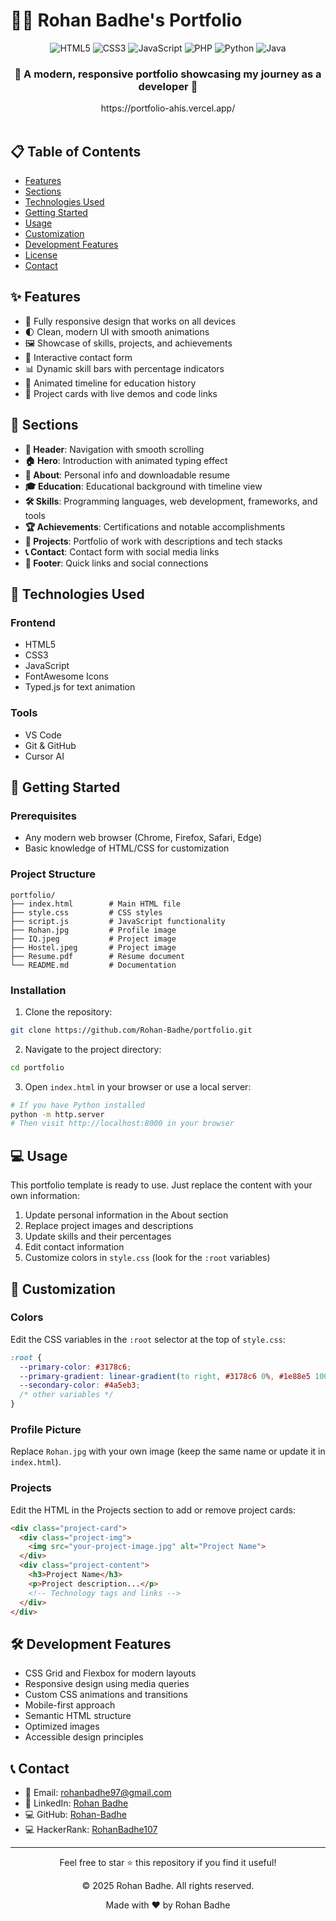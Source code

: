 # 👨‍💻 Rohan Badhe's Portfolio

<div align="center">
  <img src="https://img.shields.io/badge/HTML5-E34F26?style=for-the-badge&logo=html5&logoColor=white" alt="HTML5">
  <img src="https://img.shields.io/badge/CSS3-1572B6?style=for-the-badge&logo=css3&logoColor=white" alt="CSS3">
  <img src="https://img.shields.io/badge/JavaScript-F7DF1E?style=for-the-badge&logo=javascript&logoColor=black" alt="JavaScript">
  <img src="https://img.shields.io/badge/PHP-777BB4?style=for-the-badge&logo=php&logoColor=white" alt="PHP">
  <img src="https://img.shields.io/badge/Python-3776AB?style=for-the-badge&logo=python&logoColor=white" alt="Python">
  <img src="https://img.shields.io/badge/Java-ED8B00?style=for-the-badge&logo=java&logoColor=white" alt="Java">
</div>

<div align="center">
  <h3>🌟 A modern, responsive portfolio showcasing my journey as a developer 🌟</h3>
  https://portfolio-ahis.vercel.app/
</div>

<br>


## 📋 Table of Contents

- [Features](#-features)
- [Sections](#-sections)
- [Technologies Used](#-technologies-used)
- [Getting Started](#-getting-started)
- [Usage](#-usage)
- [Customization](#-customization)
- [Development Features](#-development-features)
- [License](#-license)
- [Contact](#-contact)

## ✨ Features

- 📱 Fully responsive design that works on all devices
- 🌓 Clean, modern UI with smooth animations
- 🖼️ Showcase of skills, projects, and achievements
- 📝 Interactive contact form
- 📊 Dynamic skill bars with percentage indicators
- 🔄 Animated timeline for education history
- 💼 Project cards with live demos and code links

## 📄 Sections

- **📌 Header**: Navigation with smooth scrolling
- **🏠 Hero**: Introduction with animated typing effect
- **👤 About**: Personal info and downloadable resume
- **🎓 Education**: Educational background with timeline view
- **🛠️ Skills**: Programming languages, web development, frameworks, and tools
- **🏆 Achievements**: Certifications and notable accomplishments
- **🚀 Projects**: Portfolio of work with descriptions and tech stacks
- **📞 Contact**: Contact form with social media links
- **🔗 Footer**: Quick links and social connections

## 🔧 Technologies Used

### Frontend
- HTML5
- CSS3
- JavaScript
- FontAwesome Icons
- Typed.js for text animation

### Tools
- VS Code
- Git & GitHub
- Cursor AI

## 🚀 Getting Started

### Prerequisites
- Any modern web browser (Chrome, Firefox, Safari, Edge)
- Basic knowledge of HTML/CSS for customization

### Project Structure
```
portfolio/
├── index.html        # Main HTML file
├── style.css         # CSS styles
├── script.js         # JavaScript functionality
├── Rohan.jpg         # Profile image
├── IQ.jpeg           # Project image
├── Hostel.jpeg       # Project image
├── Resume.pdf        # Resume document
└── README.md         # Documentation
```

### Installation

1. Clone the repository:
```bash
git clone https://github.com/Rohan-Badhe/portfolio.git
```

2. Navigate to the project directory:
```bash
cd portfolio
```

3. Open `index.html` in your browser or use a local server:
```bash
# If you have Python installed
python -m http.server
# Then visit http://localhost:8000 in your browser
```

## 💻 Usage

This portfolio template is ready to use. Just replace the content with your own information:

1. Update personal information in the About section
2. Replace project images and descriptions
3. Update skills and their percentages
4. Edit contact information
5. Customize colors in `style.css` (look for the `:root` variables)

## 🎨 Customization

### Colors
Edit the CSS variables in the `:root` selector at the top of `style.css`:

```css
:root {
  --primary-color: #3178c6;
  --primary-gradient: linear-gradient(to right, #3178c6 0%, #1e88e5 100%);
  --secondary-color: #4a5eb3;
  /* other variables */
}
```

### Profile Picture
Replace `Rohan.jpg` with your own image (keep the same name or update it in `index.html`).

### Projects
Edit the HTML in the Projects section to add or remove project cards:

```html
<div class="project-card">
  <div class="project-img">
    <img src="your-project-image.jpg" alt="Project Name">
  </div>
  <div class="project-content">
    <h3>Project Name</h3>
    <p>Project description...</p>
    <!-- Technology tags and links -->
  </div>
</div>
```

## 🛠️ Development Features

- CSS Grid and Flexbox for modern layouts
- Responsive design using media queries
- Custom CSS animations and transitions
- Mobile-first approach
- Semantic HTML structure
- Optimized images
- Accessible design principles

## 📞 Contact

- 📧 Email: [rohanbadhe97@gmail.com](mailto:rohanbadhe97@gmail.com)
- 🔗 LinkedIn: [Rohan Badhe](https://www.linkedin.com/in/rohan-badhe-35530232a/)
- 💻 GitHub: [Rohan-Badhe](https://github.com/Rohan-Badhe)
- 💻 HackerRank: [RohanBadhe107](https://www.hackerrank.com/profile/RohanBadhe107)

---

<div align="center">
  <p>Feel free to star ⭐ this repository if you find it useful!</p>
  <p>© 2025 Rohan Badhe. All rights reserved.</p>
  <p>Made with ❤️ by Rohan Badhe</p>
</div> 
